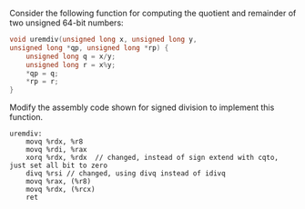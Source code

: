 Consider the following function for computing the quotient and remainder of two unsigned 64-bit numbers:

```c
void uremdiv(unsigned long x, unsigned long y,
unsigned long *qp, unsigned long *rp) {
    unsigned long q = x/y;
    unsigned long r = x%y;
    *qp = q;
    *rp = r;
}
```

Modify the assembly code shown for signed division to implement this function.


```
uremdiv:
    movq %rdx, %r8
    movq %rdi, %rax
    xorq %rdx, %rdx  // changed, instead of sign extend with cqto, just set all bit to zero
    divq %rsi // changed, using divq instead of idivq
    movq %rax, (%r8)
    movq %rdx, (%rcx)
    ret
```